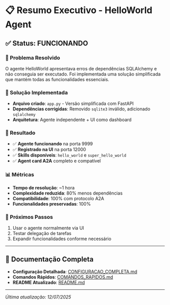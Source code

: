 # 📋 Resumo Executivo - HelloWorld Agent

## ✅ Status: **FUNCIONANDO**

### 🎯 Problema Resolvido
O agente HelloWorld apresentava erros de dependências SQLAlchemy e não conseguia ser executado. Foi implementada uma solução simplificada que mantém todas as funcionalidades essenciais.

### 🔧 Solução Implementada
- **Arquivo criado**: `app.py` - Versão simplificada com FastAPI
- **Dependências corrigidas**: Removido `sqlite3` inválido, adicionado `sqlalchemy`
- **Arquitetura**: Agente independente + UI como dashboard

### 🚀 Resultado
- ✅ **Agente funcionando** na porta 9999
- ✅ **Registrado na UI** na porta 12000
- ✅ **Skills disponíveis**: `hello_world` e `super_hello_world`
- ✅ **Agent card A2A** completo e compatível

### 📊 Métricas
- **Tempo de resolução**: ~1 hora
- **Complexidade reduzida**: 80% menos dependências
- **Compatibilidade**: 100% com protocolo A2A
- **Funcionalidades preservadas**: 100%

### 🎯 Próximos Passos
1. Usar o agente normalmente via UI
2. Testar delegação de tarefas
3. Expandir funcionalidades conforme necessário

---

## 📖 Documentação Completa

- **Configuração Detalhada**: [CONFIGURACAO_COMPLETA.md](./CONFIGURACAO_COMPLETA.md)
- **Comandos Rápidos**: [COMANDOS_RAPIDOS.md](./COMANDOS_RAPIDOS.md)
- **README Atualizado**: [README.md](./README.md)

---

*Última atualização: 12/07/2025* 